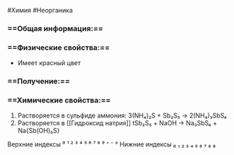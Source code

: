   #Химия #Неорганика 
### ==Общая информация:==
### ==Физические свойства:==
- Имеет красный цвет
### ==Получение:==
### ==Химические свойства:==
1. Растворяется в сульфиде аммония:
						3(NH₄)₂S + Sb₂S₅ → 2(NH₄)₃SbS₄
2. Растворяется в [[Гидроксид натрия]]
					tSb₂S₅ + NaOH → Na₃SbS₄ + Na{Sb(OH)₅S}

Верхние индексы ⁰ ¹ ² ³ ⁴ ⁵ ⁶ ⁷ ⁸ ⁹ ⁺ ⁻ °
Нижние индексы ₀ ₁ ₂ ₃ ₄ ₅ ₆ ₇ ₈ ₉ 